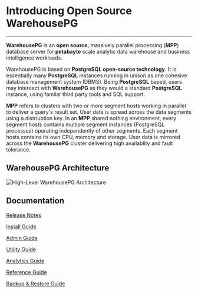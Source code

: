 # Introducing Open Source WarehousePG

---

**WarehousePG** is an **open source**,  massively parallel processing (**MPP**) database server for **petabayte** scale analytic data warehouse and business intelligence workloads. 

WarehousePG is based on **PostgreSQL open-source technology**. It is essentially many **PostgreSQL** instances running in unison as one cohesive database management system (DBMS). Being **PostgreSQL** based, users may intereact with **WarehousePG** as they would a standard **PostgreSQL** instance, using familar third party tools and SQL support. 

**MPP** refers to clusters with two or more segment hosts working in parallel to deliver a query's result set.  User data is spread across the data segments using a distriubtion key.  In an **MPP** shared nothing environment, every segment hosts contains multiple segment instances (PostgreSQL processes) operating independently of other segments. Each segment hosts contains its own CPU, memory and storage.  User data is mirrored across the **WarehousePG** cluster delivering high availablity and fault tolerance.


## WarehousePG Architecture

![High-Level WarehousePG Architecture](/whpg_architecture.png "High-Level WarehousePG Architecture")




## Documentation

[Release Notes](/docs/7x/release_notes)


[Install Guide](/docs/7x/install_guide/)


[Admin Guide](/docs/7x/admin_guide/)


[Utility Guide](/docs/7x/utility_guide/reference.html)     



[Analytics Guide](/docs/7x/analytics/)     


[Reference Guide](/docs/7x/ref_guide/)    


[Backup & Restore Guide](/docs/7x/admin_guide/backup_restore/gpbackup_gprestore.html)





